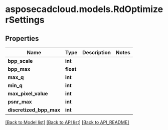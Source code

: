 # asposecadcloud.models.RdOptimizerSettings

## Properties
Name | Type | Description | Notes
------------ | ------------- | ------------- | -------------
**bpp_scale** | **int** |  | 
**bpp_max** | **float** |  | 
**max_q** | **int** |  | 
**min_q** | **int** |  | 
**max_pixel_value** | **int** |  | 
**psnr_max** | **int** |  | 
**discretized_bpp_max** | **int** |  | 

[[Back to Model list]](API_README.md#documentation-for-models) [[Back to API list]](API_README.md#documentation-for-api-endpoints) [[Back to API_README]](API_README.md)


